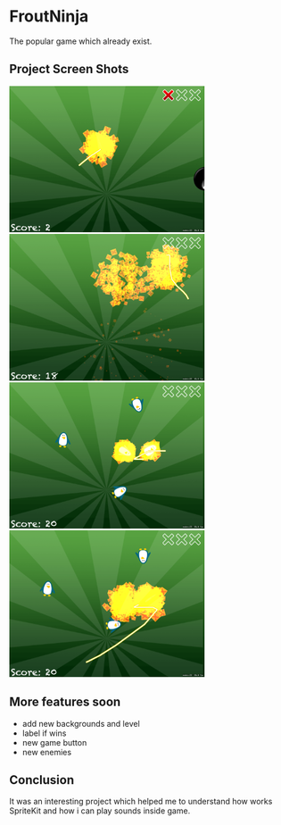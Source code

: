 # FroutNinja
The popular game which already exist. 
 ## Project Screen Shots
<img src="FroutNinja/Screen1.png" width="350"> <img src="FroutNinja/Screen2.png" width="350">
<img src="FroutNinja/Screen3.png" width="350"> <img src="FroutNinja/Screen4.png" width="350">
## More features soon 
- add new backgrounds and level
- label if wins
- new game button
- new enemies
## Conclusion 
It was an interesting project which helped me to understand how works SpriteKit and how i can play sounds inside game.  

